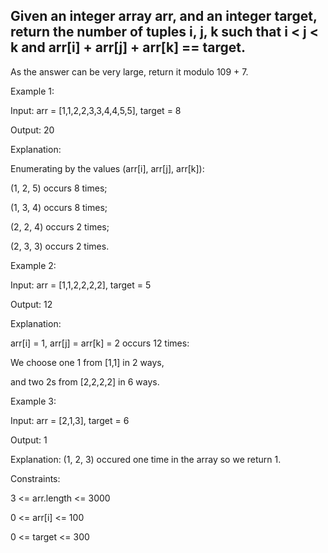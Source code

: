 ## Given an integer array arr, and an integer target, return the number of tuples i, j, k such that i < j < k and arr[i] + arr[j] + arr[k] == target.

As the answer can be very large, return it modulo 109 + 7.

 

Example 1:

Input: arr = [1,1,2,2,3,3,4,4,5,5], target = 8

Output: 20

Explanation: 

Enumerating by the values (arr[i], arr[j], arr[k]):

(1, 2, 5) occurs 8 times;

(1, 3, 4) occurs 8 times;

(2, 2, 4) occurs 2 times;

(2, 3, 3) occurs 2 times.

Example 2:

Input: arr = [1,1,2,2,2,2], target = 5

Output: 12

Explanation: 

arr[i] = 1, arr[j] = arr[k] = 2 occurs 12 times:

We choose one 1 from [1,1] in 2 ways,

and two 2s from [2,2,2,2] in 6 ways.

Example 3:

Input: arr = [2,1,3], target = 6

Output: 1

Explanation: (1, 2, 3) occured one time in the array so we return 1.
 

Constraints:

3 <= arr.length <= 3000

0 <= arr[i] <= 100

0 <= target <= 300
